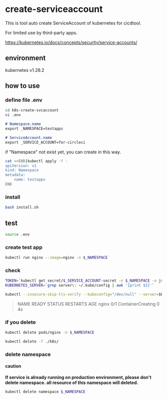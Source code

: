 # create-serviceaccount
This is tool auto create ServiceAccount of kubernetes for cicdtool.

For limited use by third-party apps.

https://kubernetes.io/docs/concepts/security/service-accounts/

## environment
kubernetes v1.28.2

## how to use

### define file .env
```bash
cd k8s-create-svcaccount
vi .env
```
```markdown
# Namespace.name
export _NAMESPACE=testapps

# ServiceAccount.name
export _SERVICE_ACCOUNT=for-circleci
```

if "Namespace" not exist yet, you can create in this way.
```bash
cat <<END|kubectl apply -f -
apiVersion: v1
kind: Namespace
metadata:
    name: testapps
END
```

### install
```bash
bash install.sh
```

## test
```bash
source .env 
```

### create test app
```bash
kubectl run nginx --image=nginx -n $_NAMESPACE
```

### check
```bash
TOKEN=`kubectl get secret/$_SERVICE_ACCOUNT-secret -n $_NAMESPACE -o jsonpath='{.data.token}' | base64 --decode`
KUBERNETES_SERVER=`grep server\: ~/.kube/config | awk '{print $2}'`
```

```bash
kubectl --insecure-skip-tls-verify --kubeconfig="/dev/null" --server=$KUBERNETES_SERVER --token=$TOKEN get pods -n $_NAMESPACE
```
> NAME    READY   STATUS              RESTARTS   AGE
> nginx   0/1     ContainerCreating   0          4s

### if you delete
```bash
kubectl delete pods/nginx -n $_NAMESPACE
```

```bash
kubectl delete -f ./k8s/
```
### delete namespace
#### caution
__If service is already running on production environment, please don't delete namespace.
 all resource of this namespace will deleted.__
```bash
kubectl delete namespace $_NAMESPACE
```

